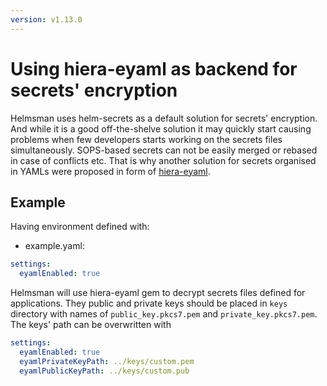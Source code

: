 ```yaml
---
version: v1.13.0
---
```


# Using hiera-eyaml as backend for secrets' encryption

Helmsman uses helm-secrets as a default solution for secrets' encryption. 
And while it is a good off-the-shelve solution it may quickly start causing problems when few developers starts working on the secrets files simultaneously.
SOPS-based secrets can not be easily merged or rebased in case of conflicts etc.
That is why another solution for secrets organised in YAMLs were proposed in form of [hiera-eyaml](https://github.com/voxpupuli/hiera-eyaml).

## Example

Having environment defined with:

* example.yaml:
```yaml
settings:
  eyamlEnabled: true
```

Helmsman will use hiera-eyaml gem to decrypt secrets files defined for applications.
They public and private keys should be placed in `keys` directory with names of `public_key.pkcs7.pem` and `private_key.pkcs7.pem`.
The keys' path can be overwritten with 

```yaml
settings:
  eyamlEnabled: true
  eyamlPrivateKeyPath: ../keys/custom.pem
  eyamlPublicKeyPath: ../keys/custom.pub
```

